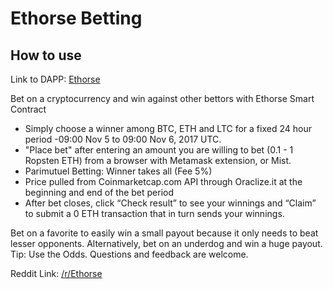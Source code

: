 # Ethorse Betting

## How to use

Link to DAPP: [Ethorse](https://ethorse.github.io/Betting/) 
 
Bet on a cryptocurrency and win against other bettors with Ethorse Smart Contract

- Simply choose a winner among BTC, ETH and LTC for a fixed 24 hour period -09:00 Nov 5 to 09:00 Nov 6, 2017 UTC.
- "Place bet" after entering an amount you are willing to bet (0.1 - 1 Ropsten ETH) from a browser with Metamask extension, or Mist.
- Parimutuel Betting: Winner takes all (Fee 5%)
- Price pulled from Coinmarketcap.com API through Oraclize.it at the beginning and end of the bet period
- After bet closes, click “Check result” to see your winnings and “Claim” to submit a 0 ETH transaction that in turn sends your winnings.

Bet on a favorite to easily win a small payout because it only needs to beat lesser opponents. 
Alternatively, bet on an underdog and win a huge payout. Tip: Use the Odds. Questions and feedback are welcome.

Reddit Link: [/r/Ethorse](https://www.reddit.com/r/Ethorse/)
